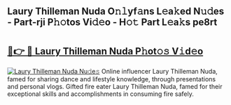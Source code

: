 ## Laury Thilleman Nuda O𝚗𝚕yf𝚊ns L𝚎a𝚔ed N𝚞𝚍es - Part-rji P𝚑𝚘tos Vi𝚍𝚎o - H𝚘𝚝 Part L𝚎a𝚔s pe8rt

# <h2><a href="http://kf6cc1.oniu.top/?m=Laury+Thilleman+Nuda">🔗👉 🔴 Laury Thilleman Nuda P𝚑ot𝚘𝚜 V𝚒d𝚎o</a></h2>

[![Laury Thilleman Nuda Nu𝚍e𝚜](https://i.imgur.com/0qMVB7G.gif)](http://kf6cc1.oniu.top/?m=Laury+Thilleman+Nuda)
Online influencer Laury Thilleman Nuda, famed for sharing dance and lifestyle knowledge, through presentations and personal vlogs. Gifted fire eater Laury Thilleman Nuda, famed for their exceptional skills and accomplishments in consuming fire safely.  
